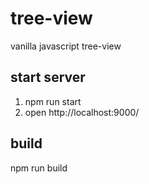 # tree-view
vanilla javascript tree-view

## start server
1. npm run start 
2. open http://localhost:9000/

## build
npm run build

